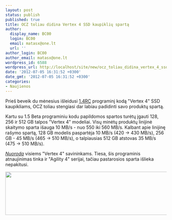 ```yaml
---
layout: post
status: publish
published: true
title: OCZ toliau didina Vertex 4 SSD kaupiklių spartą
author:
  display_name: BC00
  login: BC00
  email: matasx@one.lt
  url: ''
author_login: BC00
author_email: matasx@one.lt
wordpress_id: 6588
wordpress_url: http://localhost/site/new/ocz_toliau_didina_vertex_4_ssd_kaupikliu_sparta/
date: '2012-07-05 16:31:52 +0300'
date_gmt: '2012-07-05 16:31:52 +0300'
categories:
- Naujienos
---
```

<p>
	Prie&scaron; beveik du mėnesius i&scaron;leidusi <a href="http://www.technews.lt/tekstas/vertex_4_sparta_isauga_kartu_su_v14rc_programiniu_atnaujinimu.html;;">1.4RC</a> programinį kodą &quot;Vertex 4&quot; SSD kaupikliams, OCZ toliau stengiasi dar labiau padidinti savo produktų spartą.</p>
<p>
	Kartu su 1.5 Beta programiniu kodu papildomos spartos turėtų įgauti 128, 256 ir 512 GB talpos &quot;Vertex 4&quot; modeliai. Visų minėtų produktų linijinė skaitymo sparta i&scaron;auga 10 MB/s - nuo 550 iki 560 MB/s. Kalbant apie linijinę ra&scaron;ymo spartą, 128 GB modelis paspartėja 10 MB/s (420 -&gt; 430 MB/s), 256 GB - 45 MB/s (465 -&gt; 510 MB/s), o talpiausias 512 GB atstovas 35 MB/s (475 -&gt; 510 MB/s).</p>
<p>
	<em><a href="http://www.ocztechnology.com/ssd_tools/OCZ_Vertex_4_and_Agility_4/">Nuoroda</a></em> visiems &quot;Vertex 4&quot; savininkams. Tiesa, &scaron;is programinis atnaujinimas tinka ir &quot;Agility 4&quot; serijai, tačiau pastarosios sparta i&scaron;lieka nepakitusi.</p>
<p>
	<a href="http://technews.lt/userfiles/1_5OCZ.jpg"><img alt="" src="http://technews.lt/userfiles/1_5OCZ(1).jpg" style="width: 520px; height: 135px;" /> </a></p>
